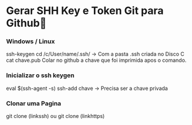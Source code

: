 # Gerar  SHH Key e Token Git para Github:key:

### Windows / Linux

ssh-keygen
cd /c/User/name/.ssh/ -> Com a pasta .ssh criada no Disco C 
cat chave.pub
Colar no github a chave que foi imprimida apos o comando.

###  Inicializar o ssh keygen

eval $(ssh-agent -s)
ssh-add chave -> Precisa ser a chave privada

###  Clonar uma Pagina

git clone (linkssh) 
ou
git clone (linkhttps)